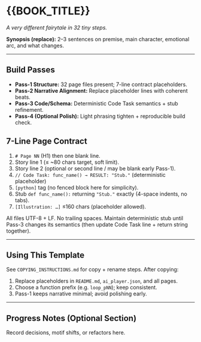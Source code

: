 # {{BOOK_TITLE}}

*A very different fairytale in 32 tiny steps.*

**Synopsis (replace):** 2–3 sentences on premise, main character, emotional arc, and what changes.

---

## Build Passes

- **Pass-1 Structure:** 32 page files present; 7-line contract placeholders.
- **Pass-2 Narrative Alignment:** Replace placeholder lines with coherent beats.
- **Pass-3 Code/Schema:** Deterministic Code Task semantics + stub refinement.
- **Pass-4 (Optional Polish):** Light phrasing tighten + reproducible build check.

## 7-Line Page Contract

1. `# Page NN` (H1) then one blank line.
2. Story line 1 (≤ ~80 chars target, soft limit).
3. Story line 2 (optional or second line / may be blank early Pass-1).
4. `// Code Task: func_name() → RESULT: "Stub."` (deterministic placeholder)
5. `[python]` tag (no fenced block here for simplicity).
6. Stub `def func_name():` returning `"Stub."` exactly (4-space indents, no tabs).
7. `[Illustration: …]` ≤160 chars (placeholder allowed).

All files UTF-8 + LF. No trailing spaces. Maintain deterministic stub until Pass-3 changes its semantics (then update Code Task line + return string together).

---

## Using This Template

See `COPYING_INSTRUCTIONS.md` for copy + rename steps. After copying:

1. Replace placeholders in `README.md`, `ai_player.json`, and all pages.
2. Choose a function prefix (e.g. `loop_pNN`); keep consistent.
3. Pass-1 keeps narrative minimal; avoid polishing early.

---

## Progress Notes (Optional Section)

Record decisions, motif shifts, or refactors here.


